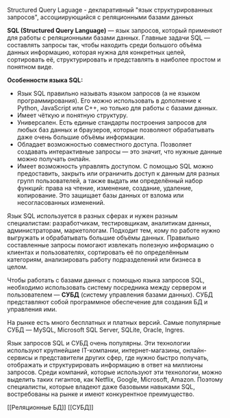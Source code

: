 Structured Query Laguage - декларативный "язык структурированных запросов", ассоциирующийся с реляционными базами данных

**SQL (Structured Query Language)** — язык запросов, который применяют для работы с реляционными базами данных. Главные задачи SQL — составлять запросы так, чтобы находить среди большого объёма данных информацию, которая нужна для конкретных целей, сортировать её, структурировать и представлять в наиболее простом и понятном виде.

**Особенности языка SQL:**

- Язык SQL правильно называть языком запросов (а не языком программирования). Его можно использовать в дополнение к Python, JavaScript или C++, но только для работы с базами данных.
- Имеет чёткую и понятную структуру.
- Универсален. Есть единые стандарты построения запросов для любых баз данных и браузеров, которые позволяют обрабатывать даже очень большие объёмы информации.
- Обладает возможностью совместного доступа. Позволяет создавать интерактивные запросы — это значит, что нужные данные можно получать онлайн.
- Имеет возможность управлять доступом. С помощью SQL можно предоставить, закрыть или ограничить доступ к данным для разных групп пользователей, а также выдать им определённый набор функций: права на чтение, изменение, создание, удаление, копирование. Это защищает базы данных от взлома или несогласованных изменений.

Язык SQL используется в разных сферах и нужен разным специалистам: разработчикам, тестировщикам, аналитикам данных, администраторам, маркетологам. Подходит тем, кому по работе нужно выгружать и обрабатывать большие объёмы данных. Правильно составленные запросы помогают извлекать полезную информацию о клиентах и пользователях, сортировать её по определённым категориям, анализировать работу подразделений или бизнеса в целом.

Чтобы работать с базами данных с помощью языка запросов SQL, необходимо использовать систему посредника между сервером и пользователем — **СУБД** (систему управления базами данных). СУБД представляют собой программное обеспечение для создания БД и управления ими.

На рынке есть много бесплатных и платных версий. Самые популярные СУБД — MySQL, Microsoft SQL Server, SQLite, Oracle, Ingres.

Язык запросов SQL и СУБД очень популярны. Эти технологии используют крупнейшие IT-компании, интернет-магазины, онлайн-сервисы и представители других сфер, где нужно быстро получать, отображать и структурировать информацию в ответ на миллионы запросов. Среди компаний, которые используют эти технологии, можно выделить таких гигантов, как Netflix, Google, Microsoft, Amazon. Поэтому специалисты, которые владеют даже базовыми навыками SQL, востребованы на рынке и имеют конкурентное преимущество.

[[Реляционные БД]] [[СУБД]]